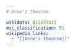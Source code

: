 ```yaml
---
# Anne's theorem

wikidata: Q15859323
msc_classification: 51
wikipedia_links:
  - "[[Anne's theorem]]"
---
```

